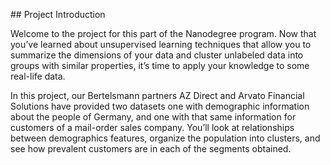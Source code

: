
## Project Introduction

Welcome to the project for this part of the Nanodegree program. Now that you’ve learned about unsupervised learning techniques that allow you to summarize the dimensions of your data and cluster unlabeled data into groups with similar properties, it’s time to apply your knowledge to some real-life data.

In this project, our Bertelsmann partners AZ Direct and Arvato Financial Solutions have provided two datasets one with demographic information about the people of Germany, and one with that same information for customers of a mail-order sales company. You’ll look at relationships between demographics features, organize the population into clusters, and see how prevalent customers are in each of the segments obtained.


```python

```
